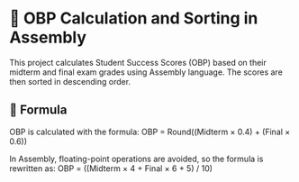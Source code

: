 # 🧮 OBP Calculation and Sorting in Assembly

This project calculates Student Success Scores (OBP) based on their midterm and final exam grades using Assembly language.
 The scores are then sorted in descending order.

## 📌 Formula

OBP is calculated with the formula:
OBP = Round((Midterm × 0.4) + (Final × 0.6))

In Assembly, floating-point operations are avoided, so the formula is rewritten as: OBP = ((Midterm × 4 + Final × 6 + 5) / 10)